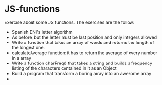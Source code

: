 # JS-functions
Exercise about some JS functions. The exercises are the follow:

- Spanish DNI's letter algorithm
- As before, but the letter must be last position and only integers allowed
- Write a function that takes an array of words and returns the length of the longest one.
- calculateAverage function: it has to return the average of every number in a array
- Write a function charFreq() that takes a string and builds a frequency listing of the characters contained in it as an Object
- Build a program that transform a boring array into an awesome array
-
